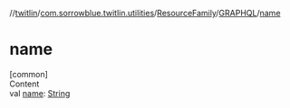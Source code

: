 //[twitlin](../../../index.md)/[com.sorrowblue.twitlin.utilities](../../index.md)/[ResourceFamily](../index.md)/[GRAPHQL](index.md)/[name](name.md)



# name  
[common]  
Content  
val [name](name.md): [String](https://kotlinlang.org/api/latest/jvm/stdlib/kotlin/-string/index.html)  




